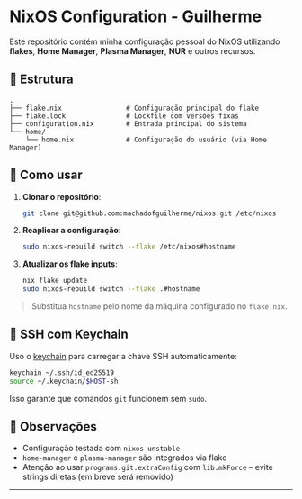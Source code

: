 # NixOS Configuration - Guilherme

Este repositório contém minha configuração pessoal do NixOS utilizando **flakes**, **Home Manager**, **Plasma Manager**, **NUR** e outros recursos.

## 🧰 Estrutura

```
.
├── flake.nix                # Configuração principal do flake
├── flake.lock               # Lockfile com versões fixas
├── configuration.nix        # Entrada principal do sistema
└── home/
    └── home.nix             # Configuração do usuário (via Home Manager)
```

## 🚀 Como usar

1. **Clonar o repositório**:

   ```bash
   git clone git@github.com:machadofguilherme/nixos.git /etc/nixos
   ```

2. **Reaplicar a configuração**:

   ```bash
   sudo nixos-rebuild switch --flake /etc/nixos#hostname
   ```

3. **Atualizar os flake inputs**:

   ```bash
   nix flake update
   sudo nixos-rebuild switch --flake .#hostname
   ```

> Substitua `hostname` pelo nome da máquina configurado no `flake.nix`.

## 🔐 SSH com Keychain

Uso o [keychain](https://www.funtoo.org/Keychain) para carregar a chave SSH automaticamente:

```bash
keychain ~/.ssh/id_ed25519
source ~/.keychain/$HOST-sh
```

Isso garante que comandos `git` funcionem sem `sudo`.

## 🧠 Observações

* Configuração testada com `nixos-unstable`
* `home-manager` e `plasma-manager` são integrados via flake
* Atenção ao usar `programs.git.extraConfig` com `lib.mkForce` – evite strings diretas (em breve será removido)

---
